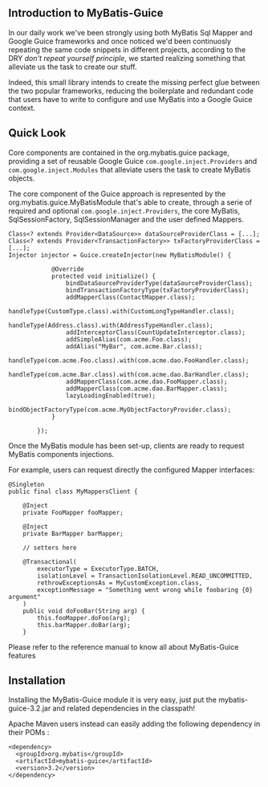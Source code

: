 ## Introduction to MyBatis-Guice ##

In our daily work we've been strongly using both MyBatis Sql Mapper and Google Guice frameworks and once noticed we'd been continuosly repeating the same code snippets in different projects, according to the DRY _don't repeat yourself principle_, we started realizing something that alleviate us the task to create our stuff.

Indeed, this small library intends to create the missing perfect glue between the two popular frameworks, reducing the boilerplate and redundant code that users have to write to configure and use MyBatis into a Google Guice context.

## Quick Look ##

Core components are contained in the org.mybatis.guice package, providing a set of reusable Google Guice `com.google.inject.Providers` and `com.google.inject.Modules` that alleviate users the task to create MyBatis objects.

The core component of the Guice approach is represented by the org.mybatis.guice.MyBatisModule that's able to create, through a serie of required and optional `com.google.inject.Providers`, the core MyBatis, SqlSessionFactory, SqlSessionManager and the user defined Mappers.

```
Class<? extends Provider<DataSource>> dataSourceProviderClass = [...];
Class<? extends Provider<TransactionFactory>> txFactoryProviderClass = [...];
Injector injector = Guice.createInjector(new MyBatisModule() {

            @Override
            protected void initialize() {
                bindDataSourceProviderType(dataSourceProviderClass);
                bindTransactionFactoryType(txFactoryProviderClass);
                addMapperClass(ContactMapper.class);
                handleType(CustomType.class).with(CustomLongTypeHandler.class);
                handleType(Address.class).with(AddressTypeHandler.class);
                addInterceptorClass(CountUpdateInterceptor.class);
                addSimpleAlias(com.acme.Foo.class);
                addAlias("MyBar", com.acme.Bar.class);
                handleType(com.acme.Foo.class).with(com.acme.dao.FooHandler.class);
                handleType(com.acme.Bar.class).with(com.acme.dao.BarHandler.class);
                addMapperClass(com.acme.dao.FooMapper.class);
                addMapperClass(com.acme.dao.BarMapper.class);
                lazyLoadingEnabled(true);
                bindObjectFactoryType(com.acme.MyObjectFactoryProvider.class);
            }

        });
```

Once the MyBatis module has been set-up, clients are ready to request MyBatis components injections.

For example, users can request directly the configured Mapper interfaces:

```
@Singleton
public final class MyMappersClient {

    @Inject
    private FooMapper fooMapper;

    @Inject
    private BarMapper barMapper;
  
    // setters here

    @Transactional(
        executorType = ExecutorType.BATCH,
        isolationLevel = TransactionIsolationLevel.READ_UNCOMMITTED,
        rethrowExceptionsAs = MyCustomException.class,
        exceptionMessage = "Something went wrong while foobaring {0} argument"
    )
    public void doFooBar(String arg) {
        this.fooMapper.doFoo(arg);
        this.barMapper.doBar(arg);
    }

```

Please refer to the reference manual to know all about MyBatis-Guice features

## Installation ##

Installing the MyBatis-Guice module it is very easy, just put the mybatis-guice-3.2.jar and related dependencies in the classpath!

Apache Maven users instead can easily adding the following dependency in their POMs :

```
<dependency>
  <groupId>org.mybatis</groupId>
  <artifactId>mybatis-guice</artifactId>
  <version>3.2</version>
</dependency>
```